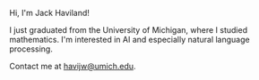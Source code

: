 Hi, I'm Jack Haviland!

I just graduated from the University of Michigan, where I studied mathematics. I'm interested in AI and especially natural language processing.

Contact me at [havijw@umich.edu](mailto:havijw@umich.edu).

